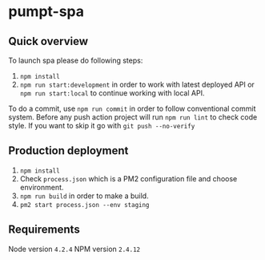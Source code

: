 # pumpt-spa

## Quick overview

To launch spa please do following steps:

1. `npm install`
2. `npm run start:development` in order to work with latest deployed API
or `npm run start:local` to continue working with local API.

To do a commit, use `npm run commit` in order to follow conventional commit system.
Before any push action project will run `npm run lint` to check code style.
If you want to skip it go with `git push --no-verify`

## Production deployment

1. `npm install`
2. Check `process.json` which is a PM2 configuration file and choose environment.
3. `npm run build` in order to make a build.
4. `pm2 start process.json --env staging`

## Requirements

Node version `4.2.4`
NPM version `2.4.12`
